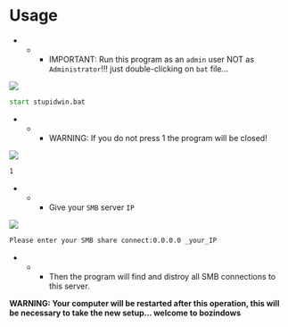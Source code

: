 # Usage
- - - IMPORTANT: Run this program as an `admin` user NOT as `Administrator`!!!
      just double-clicking on `bat` file...

![](https://github.com/nu11secur1ty/Windows/blob/master/SAMBA_Disconnector/screen/2.PNG)
```cmd
start stupidwin.bat
```
- - - WARNING: If you do not press 1 the program will be closed!

![](https://github.com/nu11secur1ty/Windows/blob/master/SAMBA_Disconnector/screen/smb1.PNG)

```cmd
1
```
- - - Give your `SMB` server `IP`

![](https://github.com/nu11secur1ty/Windows/blob/master/SAMBA_Disconnector/screen/3.PNG)

```cmd
Please enter your SMB share connect:0.0.0.0 _your_IP
```

- - - Then the program will find and distroy all SMB connections to this server.

**WARNING: Your computer will be restarted after this operation, this will be necessary to take the new setup... welcome to bozindows**


